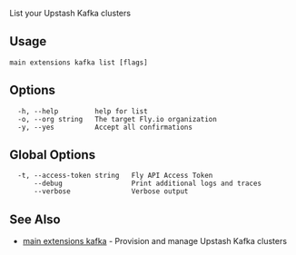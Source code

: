List your Upstash Kafka clusters

## Usage
~~~
main extensions kafka list [flags]
~~~

## Options

~~~
  -h, --help         help for list
  -o, --org string   The target Fly.io organization
  -y, --yes          Accept all confirmations
~~~

## Global Options

~~~
  -t, --access-token string   Fly API Access Token
      --debug                 Print additional logs and traces
      --verbose               Verbose output
~~~

## See Also

* [main extensions kafka](/docs/flyctl/main-extensions-kafka/)	 - Provision and manage Upstash Kafka clusters

